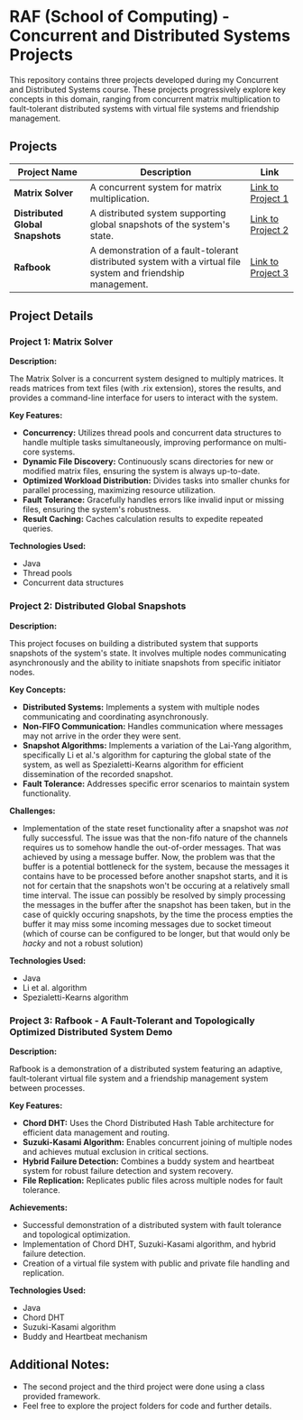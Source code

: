# RAF (School of Computing) - Concurrent and Distributed Systems Projects

This repository contains three projects developed during my Concurrent and Distributed Systems course. These projects progressively explore key concepts in this domain, ranging from concurrent matrix multiplication to fault-tolerant distributed systems with virtual file systems and friendship management.

## Projects

| Project Name           | Description                                                                                                         | Link                                                                                                                              |
| -----------------------| -------------------------------------------------------------------------------------------------------------       | ----------------------------------------------------------------------------------------------------------------------------------|
| **Matrix Solver**      | A concurrent system for matrix multiplication.                                                                      | [Link to Project 1](https://github.com/oprica9/concurrent-and-distributed-systems/tree/main/kids_d1_ognjen_prica_rn10620)         |
| **Distributed Global Snapshots**          | A distributed system supporting global snapshots of the system's state.                                       | [Link to Project 2](https://github.com/oprica9/concurrent-and-distributed-systems/tree/main/kids_d2_ognjen_prica_rn10620)         |
| **Rafbook**            | A demonstration of a fault-tolerant distributed system with a virtual file system and friendship management.        | [Link to Project 3](https://github.com/oprica9/concurrent-and-distributed-systems/tree/main/kids_pr_ognjen_prica_rn10620)         |

## Project Details

### Project 1: Matrix Solver

**Description:**

The Matrix Solver is a concurrent system designed to multiply matrices. It reads matrices from text files (with .rix extension), stores the results, and provides a command-line interface for users to interact with the system.  

**Key Features:**

*   **Concurrency:** Utilizes thread pools and concurrent data structures to handle multiple tasks simultaneously, improving performance on multi-core systems.
*   **Dynamic File Discovery:** Continuously scans directories for new or modified matrix files, ensuring the system is always up-to-date.
*   **Optimized Workload Distribution:** Divides tasks into smaller chunks for parallel processing, maximizing resource utilization.
*   **Fault Tolerance:** Gracefully handles errors like invalid input or missing files, ensuring the system's robustness.
*   **Result Caching:** Caches calculation results to expedite repeated queries.

**Technologies Used:**

*   Java
*   Thread pools
*   Concurrent data structures

### Project 2: Distributed Global Snapshots

**Description:**

This project focuses on building a distributed system that supports snapshots of the system's state. It involves multiple nodes communicating asynchronously and the ability to initiate snapshots from specific initiator nodes.

**Key Concepts:**

*   **Distributed Systems:**  Implements a system with multiple nodes communicating and coordinating asynchronously.
*   **Non-FIFO Communication:**  Handles communication where messages may not arrive in the order they were sent.
*   **Snapshot Algorithms:** Implements a variation of the Lai-Yang algorithm, specifically Li et al.'s algorithm for capturing the global state of the system, as well as Spezialetti-Kearns algorithm for efficient dissemination of the recorded snapshot.
*   **Fault Tolerance:** Addresses specific error scenarios to maintain system functionality.

**Challenges:**

*   Implementation of the state reset functionality after a snapshot was *not* fully successful. The issue was that the non-fifo nature of the channels requires us to somehow handle the out-of-order messages. That was achieved by using a message buffer. Now,
the problem was that the buffer is a potential bottleneck for the system, because the messages it contains have to be processed before another snapshot starts, and it is not for certain that the snapshots won't be occuring at a relatively small time interval. The issue
can possibly be resolved by simply processing the messages in the buffer after the snapshot has been taken, but in the case of quickly occuring snapshots, by the time the process empties the buffer it may miss some incoming messages due to socket timeout (which of course
can be configured to be longer, but that would only be *hacky* and not a robust solution)

**Technologies Used:**

*   Java
*   Li et al. algorithm
*   Spezialetti-Kearns algorithm

### Project 3: Rafbook - A Fault-Tolerant and Topologically Optimized Distributed System Demo

**Description:**

Rafbook is a demonstration of a distributed system featuring an adaptive, fault-tolerant virtual file system and a friendship management system between processes.

**Key Features:**

*   **Chord DHT:** Uses the Chord Distributed Hash Table architecture for efficient data management and routing.
*   **Suzuki-Kasami Algorithm:**  Enables concurrent joining of multiple nodes and achieves mutual exclusion in critical sections.
*   **Hybrid Failure Detection:** Combines a buddy system and heartbeat system for robust failure detection and system recovery.
*   **File Replication:** Replicates public files across multiple nodes for fault tolerance.

**Achievements:**

*   Successful demonstration of a distributed system with fault tolerance and topological optimization.
*   Implementation of Chord DHT, Suzuki-Kasami algorithm, and hybrid failure detection.
*   Creation of a virtual file system with public and private file handling and replication.

**Technologies Used:**

*   Java
*   Chord DHT
*   Suzuki-Kasami algorithm
*   Buddy and Heartbeat mechanism

## Additional Notes:
* The second project and the third project were done using a class provided framework.
* Feel free to explore the project folders for code and further details.

